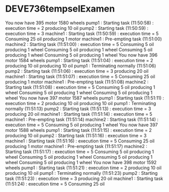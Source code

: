 # DEVE736tempselExamen
You now have 395 motor 1580 wheels
pump1 : Starting task (11:50:58) : execution time = 2
producing 10 oil
pump2 : Starting task (11:50:59) : execution time = 3
machine1 : Starting task (11:50:59) : execution time = 5
Consuming 25 oil
producing 1 motor
machine1 : Pre-empting task (11:51:00)
machine2 : Starting task (11:51:00) : execution time = 5
Consuming 5 oil
producing 1 wheel
Consuming 5 oil
producing 1 wheel
Consuming 5 oil
producing 1 wheel
Consuming 5 oil
producing 1 wheel
You now have 396 motor 1584 wheels
pump1 : Starting task (11:51:04) : execution time = 2
producing 10 oil
producing 10 oil
pump1 : Terminating normally (11:51:06)
pump2 : Starting task (11:51:06) : execution time = 3
producing 20 oil
machine1 : Starting task (11:51:07) : execution time = 5
Consuming 25 oil
producing 1 motor
machine1 : Pre-empting task (11:51:08)
machine2 : Starting task (11:51:08) : execution time = 5
Consuming 5 oil
producing 1 wheel
Consuming 5 oil
producing 1 wheel
Consuming 5 oil
producing 1 wheel
You now have 397 motor 1587 wheels
pump1 : Starting task (11:51:11) : execution time = 2
producing 10 oil
producing 10 oil
pump1 : Terminating normally (11:51:13)
pump2 : Starting task (11:51:13) : execution time = 3
producing 20 oil
machine1 : Starting task (11:51:14) : execution time = 5
machine1 : Pre-empting task (11:51:14)
machine2 : Starting task (11:51:14) : execution time = 5
Consuming 5 oil
producing 1 wheel
You now have 397 motor 1588 wheels
pump1 : Starting task (11:51:15) : execution time = 2
producing 10 oil
pump2 : Starting task (11:51:16) : execution time = 3
machine1 : Starting task (11:51:16) : execution time = 5
Consuming 25 oil
producing 1 motor
machine1 : Pre-empting task (11:51:17)
machine2 : Starting task (11:51:17) : execution time = 5
Consuming 5 oil
producing 1 wheel
Consuming 5 oil
producing 1 wheel
Consuming 5 oil
producing 1 wheel
Consuming 5 oil
producing 1 wheel
You now have 398 motor 1592 wheels
pump1 : Starting task (11:51:21) : execution time = 2
producing 10 oil
producing 10 oil
pump1 : Terminating normally (11:51:23)
pump2 : Starting task (11:51:23) : execution time = 3
producing 20 oil
machine1 : Starting task (11:51:24) : execution time = 5
Consuming 25 oil
